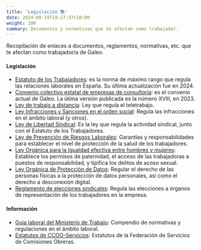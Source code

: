 ```yaml
---
title: 'Legislación 📚'
date: 2024-09-19T19:27:37+10:00
weight: 100
summary: Documentos y normativas que te afectan como trabajador.
---
```


Recopilación de enlaces a documentos, reglamentos, normativas, etc. que te afectan como trabajador/a de Galeo.

#### Legislación

- [Estatuto de los Trabajadores](https://www.boe.es/buscar/act.php?id=BOE-A-2015-11430): es la norma de máximo rango que regula las relaciones laborales en España. Su última actualización fue en 2024.
- [Convenio colectivo estatal de empresas de consultoría](https://www.boe.es/diario_boe/txt.php?id=BOE-A-2025-7766): es el convenio actual de Galeo. La útima versión publicada es la número XVIII, en 2023.
- [Ley de trabajo a distancia](https://www.boe.es/eli/es/l/2021/07/09/10): Ley que regula el teletrabajo.
- [Ley Infracciones y Sanciones en el orden social](https://www.boe.es/eli/es/rdlg/2000/08/04/5/con): Regula las infracciones en el ámbito laboral (y otros).
- [Ley de Libertad Sindical](https://www.boe.es/eli/es/lo/1985/08/02/11/con): Es la ley que regula la actividad sindical, junto con el Estatuto de los Trabajadores.
- [Ley de Prevención de Riesgos Laborales](https://www.boe.es/eli/es/l/1995/11/08/31/con): Garantías y responsabilidades para establecer el nivel de protección de la salud de los trabajadores.
- [Ley Orgánica para la Igualdad efectiva entre hombres y mujeres](https://www.boe.es/eli/es/lo/2007/03/22/3/con): Establece los permisos de paternidad, el acceso de las trabajadoras a puestos de responsabilidad, y tipifica los delitos de acoso sexual.
- [Ley Orgánica de Protección de Datos](https://www.boe.es/eli/es/lo/2018/12/05/3/con): Regular el derecho de las personas físicas a la protección de datos personales, así como el derecho a desconexión digital.
- [Reglamento de elecciones sindicales](https://www.boe.es/eli/es/rd/1994/09/09/1844/con): Regula las elecciones a órganos de representación de los trabajadores en la empresa.

#### Información

- [Guía laboral del Ministerio de Trabajo](https://www.mites.gob.es/es/Guia/pdfs/Guia_Laboral_2024.pdf): Compendio de normativas y regulaciones en el ámbito laboral.
- [Estatutos de CCOO-Servicios](https://www.ccoo-servicios.es/archivos/estatutos.pdf): Estatutos de la Federación de Servicios de Comisiones Obreras.

<!--more-->
